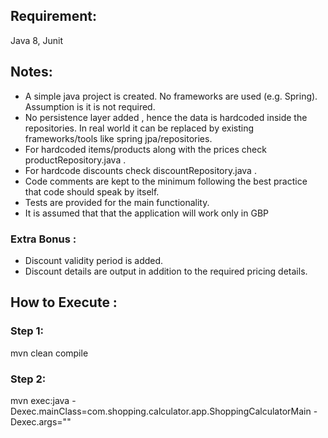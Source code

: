 ## Requirement:
Java 8, Junit


## Notes:

- A simple java project is created. No frameworks are used (e.g. Spring). Assumption is it is not required.
- No persistence layer added , hence the data is hardcoded inside the repositories. In real world it can be
replaced by existing frameworks/tools like spring jpa/repositories.
- For hardcoded items/products along with the prices check productRepository.java .
- For hardcode  discounts check discountRepository.java .
- Code comments are kept to the minimum following the best practice that code should speak by itself.
- Tests are provided for the main functionality.
- It is assumed that that the application will work only in GBP

### Extra Bonus :
 - Discount validity period is added.
 - Discount details are output in addition to the required pricing details.



## How to Execute :
   ### Step 1: 
   mvn clean compile
   ### Step 2:
   mvn exec:java -Dexec.mainClass=com.shopping.calculator.app.ShoppingCalculatorMain -Dexec.args="<args>"

